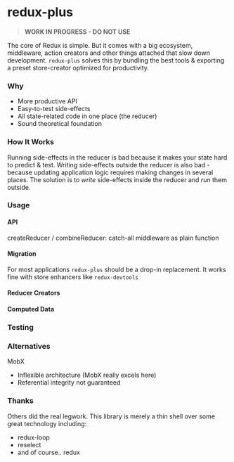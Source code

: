 redux-plus
==========
> **WORK IN PROGRESS - DO NOT USE**

The core of Redux is simple. But it comes with a big ecosystem, middleware, action creators and other things attached that slow down development. `redux-plus` solves this by bundling the best tools & exporting a preset store-creator optimized for productivity.

### Why
* More productive API
* Easy-to-test side-effects
* All state-related code in one place (the reducer)
* Sound theoretical foundation

### How It Works
Running side-effects in the reducer is bad because it makes your state hard to predict & test. Writing side-effects outside the reducer is also bad - because updating application logic requires making changes in several places. The solution is to *write* side-effects inside the reducer and *run* them outside.

### Usage

#### API

createReducer / combineReducer: catch-all middleware as plain function

#### Migration
For most applications `redux-plus` should be a drop-in replacement. It works fine with store enhancers like `redux-devtools`

#### Reducer Creators

#### Computed Data


### Testing

### Alternatives
MobX

* Inflexible architecture (MobX really excels here)
* Referential integrity not guaranteed

### Thanks
Others did the real legwork. This library is merely a thin shell over some great technology including:

* redux-loop
* reselect
* and of course.. redux
